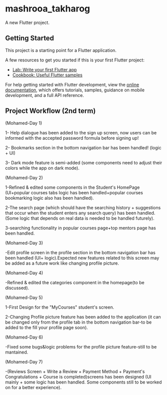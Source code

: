 # mashrooa_takharog

A new Flutter project.

## Getting Started

This project is a starting point for a Flutter application.

A few resources to get you started if this is your first Flutter project:

- [Lab: Write your first Flutter app](https://docs.flutter.dev/get-started/codelab)
- [Cookbook: Useful Flutter samples](https://docs.flutter.dev/cookbook)

For help getting started with Flutter development, view the
[online documentation](https://docs.flutter.dev/), which offers tutorials,
samples, guidance on mobile development, and a full API reference.

## Project Workflow (2nd term)

(Mohamed-Day 1)

1- Help dialogue has been added to the sign up screen, now users can be informed with the 
accepted password formula before signing up!

2- Bookmarks section in the bottom navigation bar has been handled! (logic + UI)

3- Dark mode feature is semi-added (some components need to adjust their colors while the app
on dark mode).

(Mohamed-Day 2)

1-Refined & edited some components in the Student's HomePage (UI+popular courses tabs logic
has been handled+popular courses bookmarking logic also has been handled).

2-The search page (which should have the searching history + suggestions that occur when the 
student enters any search query) has been handled. (Some logic that depends on real data is 
needed to be handled futurely).

3-searching functionality in popular courses page+top mentors page has been handled.

(Mohamed-Day 3)

-Edit profile screen in the profile section in the bottom navigation bar has been handled (UI+
logic).Expected new features related to this screen may be added as a future work like changing
profile picture.


(Mohamed-Day 4)

-Refined & edited the categories component in the homepage(to be discussed).


(Mohamed-Day 5)

1-First Design for the "MyCourses" student's screen.

2-Changing Profile picture feature has been added to the application (it can be changed only from the profile tab in the bottom navigation bar-to be added to the fill your profile page soon).


(Mohamed-Day 6)

-Fixed some bugs&logic problems for the profile picture feature-still to be mantained.


(Mohamed-Day 7)

-(Reviews Screen + Write a Review + Payment Method + Payment's Congratulations + Course is completed)screens has been designed (UI mainly + some logic has been handled. Some components still to be worked on for a better experience).

